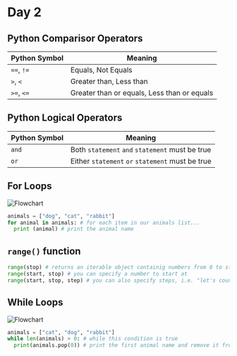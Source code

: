 # Day 2

## Python Comparisor Operators

| Python Symbol | Meaning                                     |
| ------------- | ------------------------------------------- |
| `==`, `!=`    | Equals, Not Equals                          |
| `>`, `<`      | Greater than, Less than                     |
| `>=`, `<=`    | Greater than or equals, Less than or equals |

## Python Logical Operators

| Python Symbol | Meaning                                         |
| ------------- | ------------------------------------------------|
| `and`         | Both `statement` `and` `statement` must be true |
| `or`          | Either `statement` `or` `statement` must be true|

## For Loops

![Flowchart](https://www.programiz.com/sites/tutorial2program/files/forLoop.jpg)
``` python
animals = ["dog", "cat", "rabbit"]
for animal in animals: # for each item in our animals list...
  print (animal) # print the animal name
```

## `range()` function

``` python
range(stop) # returns an iterable object containig numbers from 0 to stop
range(start, stop) # you can specify a number to start at
range(start, stop, step) # you can also specify steps, i.e. "let's count from start to stop moving step by step"
```

## While Loops

![Flowchart](https://upload.wikimedia.org/wikipedia/commons/4/43/While-loop-diagram.svg)
``` python
animals = ["cat", "dog", "rabbit"]
while len(animals) > 0: # while this condition is true
  print(animals.pop(0)) # print the first animal name and remove it from the list
```